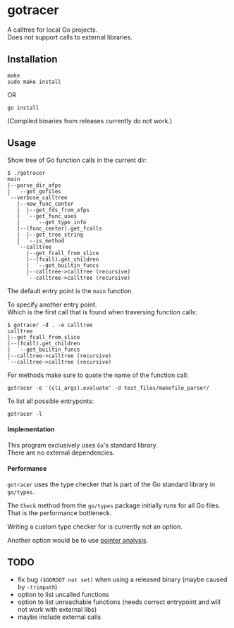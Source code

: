 # gotracer

A calltree for local Go projects.\
Does not support calls to external libraries.

## Installation

```
make
sudo make install
```

OR

```
go install
```

(Compiled binaries from releases currently do not work.)

## Usage

Show tree of Go function calls in the current dir:
```
$ ./gotracer
main
|--parse_dir_afps
|  `--get_gofiles
`--verbose_calltree
   |--new_func_center
   |  |--get_fds_from_afps
   |  `--get_func_uses
   |     `--get_type_info
   |--(func_center).get_fcalls
   |  |--get_tree_string
   |  `--is_method
   `--calltree
      |--get_fcall_from_slice
      |--(fcall).get_children
      |  `--get_builtin_funcs
      |--calltree->calltree (recursive)
      `--calltree->calltree (recursive)
```

The default entry point is the `main` function.

To specify another entry point.\
Which is the first call that is found when traversing function calls:
```
$ gotracer -d . -e calltree
calltree
|--get_fcall_from_slice
|--(fcall).get_children
|  `--get_builtin_funcs
|--calltree->calltree (recursive)
`--calltree->calltree (recursive)
```

For methods make sure to quote the name of the function call:
```
gotracer -e '(cli_args).evaluate' -d test_files/makefile_parser/
```

To list all possible entryponts:
```
gotracer -l
```

#### Implementation

This program exclusively uses `Go`'s standard library.\
There are no external dependencies.

#### Performance

`gotracer` uses the type checker that is part of the Go standard library in `go/types`.

The `Check` method from the `go/types` package initially runs for all Go files.\
That is the performance bottleneck.

Writing a custom type checker for is currently not an option.

Another option would be to use [pointer analysis](https://en.wikipedia.org/wiki/Pointer_analysis).

## TODO

- fix bug `($GOROOT not set)` when using a released binary (maybe caused by `-trimpath`)
- option to list uncalled functions
- option to list unreachable functions (needs correct entrypoint and will not work with external libs)
- maybe include external calls
